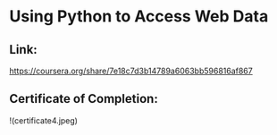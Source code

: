 # Using Python to Access Web Data

## Link:
https://coursera.org/share/7e18c7d3b14789a6063bb596816af867




## Certificate of Completion:
!(certificate4.jpeg)